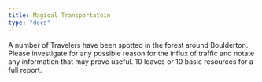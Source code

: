 ```yaml
---
title: Magical Transportatoin
type: "docs"
---
```


A number of Travelers have been spotted in the forest around Boulderton. Please investigate for any possible reason for the influx of traffic and notate any information that may prove useful. 10 leaves or 10 basic resources for a full report.
